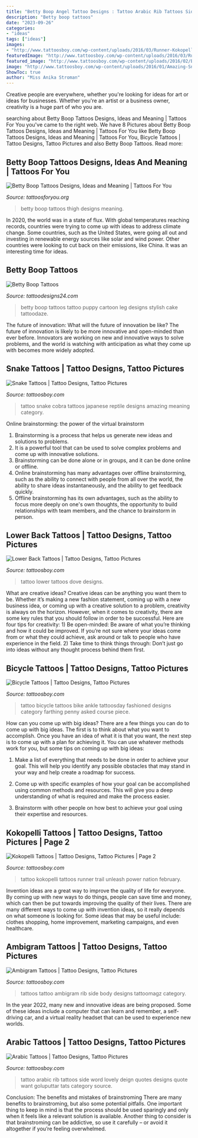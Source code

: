 ```yaml
---
title: "Betty Boop Angel Tattoo Designs : Tattoo Arabic Rib Tattoos Side Word Lovely Deign Quotes Designs Quote Want Goluputtar Tats Category Source"
description: "Betty boop tattoos"
date: "2023-09-26"
categories:
- "ideas"
tags: ["ideas"]
images:
- "http://www.tattoosboy.com/wp-content/uploads/2016/03/Runner-Kokopelli-Tattoo-TB165.jpg"
featuredImage: "http://www.tattoosboy.com/wp-content/uploads/2016/03/Runner-Kokopelli-Tattoo-TB165.jpg"
featured_image: "http://www.tattoosboy.com/wp-content/uploads/2016/02/Bicycle-Tattoo-Design-On-Ankle-22-TB1212.jpg"
image: "http://www.tattoosboy.com/wp-content/uploads/2016/01/Amazing-Snake-Tattoo-Design-TB101.jpg"
ShowToc: true
author: "Miss Anika Stroman"
---
```



Creative people are everywhere, whether you're looking for ideas for art or ideas for businesses. Whether you're an artist or a business owner, creativity is a huge part of who you are.

	

		
searching about Betty Boop Tattoos Designs, Ideas and Meaning | Tattoos For You you've came to the right web. We have 8 Pictures about Betty Boop Tattoos Designs, Ideas and Meaning | Tattoos For You like Betty Boop Tattoos Designs, Ideas and Meaning | Tattoos For You, Bicycle Tattoos | Tattoo Designs, Tattoo Pictures and also Betty Boop Tattoos. Read more:
		
    
## Betty Boop Tattoos Designs, Ideas And Meaning | Tattoos For You

<img loading=lazy src="https://www.tattoosforyou.org/wp-content/uploads/2016/03/Betty-Boop-Tattoos-Thigh.jpg" onerror="this.onerror=null;this.src='https://tse1.mm.bing.net/th?id=OIP.xdl4u2D0LuQlx4gt7CWZsQHaJ3&amp;pid=15.1';" alt="Betty Boop Tattoos Designs, Ideas and Meaning | Tattoos For You">

_Source: tattoosforyou.org_

>betty boop tattoos thigh designs meaning. 

	

In 2020, the world was in a state of flux. With global temperatures reaching records, countries were trying to come up with ideas to address climate change. Some countries, such as the United States, were going all out and investing in renewable energy sources like solar and wind power. Other countries were looking to cut back on their emissions, like China. It was an interesting time for ideas.

    
## Betty Boop Tattoos

<img loading=lazy src="http://www.tattoodesigns24.com/wp-content/uploads/2015/01/Betty-Boop-And-Puppy-Tattoo-On-Leg.jpg" onerror="this.onerror=null;this.src='https://tse3.mm.bing.net/th?id=OIP.qeHCrn3cwvMHWJZWnvJXRwHaJ1&amp;pid=15.1';" alt="Betty Boop Tattoos">

_Source: tattoodesigns24.com_

>betty boop tattoos tattoo puppy cartoon leg designs stylish cake tattoodaze. 

	

The future of innovation: What will the future of innovation be like?
The future of innovation is likely to be more innovative and open-minded than ever before. Innovators are working on new and innovative ways to solve problems, and the world is watching with anticipation as what they come up with becomes more widely adopted.

    
## Snake Tattoos | Tattoo Designs, Tattoo Pictures

<img loading=lazy src="http://www.tattoosboy.com/wp-content/uploads/2016/01/Amazing-Snake-Tattoo-Design-TB101.jpg" onerror="this.onerror=null;this.src='https://tse1.mm.bing.net/th?id=OIP.1Z4IKKj2mPQBr7FxI3a8iQHaLN&amp;pid=15.1';" alt="Snake Tattoos | Tattoo Designs, Tattoo Pictures">

_Source: tattoosboy.com_

>tattoo snake cobra tattoos japanese reptile designs amazing meaning category. 

	

Online brainstorming: the power of the virtual brainstorm
1. Brainstorming is a process that helps us generate new ideas and solutions to problems.
2. It is a powerful tool that can be used to solve complex problems and come up with innovative solutions.
3. Brainstorming can be done alone or in groups, and it can be done online or offline.
4. Online brainstorming has many advantages over offline brainstorming, such as the ability to connect with people from all over the world, the ability to share ideas instantaneously, and the ability to get feedback quickly.
5. Offline brainstorming has its own advantages, such as the ability to focus more deeply on one's own thoughts, the opportunity to build relationships with team members, and the chance to brainstorm in person.

    
## Lower Back Tattoos | Tattoo Designs, Tattoo Pictures

<img loading=lazy src="http://www.tattoosboy.com/wp-content/uploads/2016/03/Dove-Tattoo-TB133.jpg" onerror="this.onerror=null;this.src='https://tse2.mm.bing.net/th?id=OIP.fw00nUd6Ufj4cv-dO2uPbwHaHH&amp;pid=15.1';" alt="Lower Back Tattoos | Tattoo Designs, Tattoo Pictures">

_Source: tattoosboy.com_

>tattoo lower tattoos dove designs. 

	

What are creative ideas?
Creative ideas can be anything you want them to be. Whether it’s making a new fashion statement, coming up with a new business idea, or coming up with a creative solution to a problem, creativity is always on the horizon. However, when it comes to creativity, there are some key rules that you should follow in order to be successful. Here are four tips for creativity: 1) Be open-minded: Be aware of what you’re thinking and how it could be improved. If you’re not sure where your ideas come from or what they could achieve, ask around or talk to people who have experience in the field. 2) Take time to think things through: Don’t just go into ideas without any thought process behind them first.

    
## Bicycle Tattoos | Tattoo Designs, Tattoo Pictures

<img loading=lazy src="http://www.tattoosboy.com/wp-content/uploads/2016/02/Bicycle-Tattoo-Design-On-Ankle-22-TB1212.jpg" onerror="this.onerror=null;this.src='https://tse2.mm.bing.net/th?id=OIP.gEbCR2-YqC_MEk6ZAgMcDgHaIR&amp;pid=15.1';" alt="Bicycle Tattoos | Tattoo Designs, Tattoo Pictures">

_Source: tattoosboy.com_

>tattoo bicycle tattoos bike ankle tattoosday fashioned designs category farthing penny asked course piece. 

	

How can you come up with big ideas?
There are a few things you can do to come up with big ideas. The first is to think about what you want to accomplish. Once you have an idea of what it is that you want, the next step is to come up with a plan for achieving it. You can use whatever methods work for you, but some tips on coming up with big ideas:
1. Make a list of everything that needs to be done in order to achieve your goal. This will help you identify any possible obstacles that may stand in your way and help create a roadmap for success.

2. Come up with specific examples of how your goal can be accomplished using common methods and resources. This will give you a deep understanding of what is required and make the process easier.

3. Brainstorm with other people on how best to achieve your goal using their expertise and resources.

    
## Kokopelli Tattoos | Tattoo Designs, Tattoo Pictures | Page 2

<img loading=lazy src="http://www.tattoosboy.com/wp-content/uploads/2016/03/Runner-Kokopelli-Tattoo-TB165.jpg" onerror="this.onerror=null;this.src='https://tse3.mm.bing.net/th?id=OIP.CdX4mpdLjVxIkeUnlt-otwHaJ4&amp;pid=15.1';" alt="Kokopelli Tattoos | Tattoo Designs, Tattoo Pictures | Page 2">

_Source: tattoosboy.com_

>tattoo kokopelli tattoos runner trail unleash power nation february. 

	

Invention ideas are a great way to improve the quality of life for everyone. By coming up with new ways to do things, people can save time and money, which can then be put towards improving the quality of their lives. There are many different ways to come up with invention ideas, so it really depends on what someone is looking for. Some ideas that may be useful include: clothes shopping, home improvement, marketing campaigns, and even healthcare.

    
## Ambigram Tattoos | Tattoo Designs, Tattoo Pictures

<img loading=lazy src="http://www.tattoosboy.com/wp-content/uploads/2016/01/Beautiful-Ambigram-Tattoo-On-Rib-TB131.jpg" onerror="this.onerror=null;this.src='https://tse1.mm.bing.net/th?id=OIP.hVotzxlzX7xLqAynDgRwFgHaJ3&amp;pid=15.1';" alt="Ambigram Tattoos | Tattoo Designs, Tattoo Pictures">

_Source: tattoosboy.com_

>tattoos tattoo ambigram rib side body designs tattoomagz category. 

	

In the year 2022, many new and innovative ideas are being proposed. Some of these ideas include a computer that can learn and remember, a self-driving car, and a virtual reality headset that can be used to experience new worlds.

    
## Arabic Tattoos | Tattoo Designs, Tattoo Pictures

<img loading=lazy src="http://www.tattoosboy.com/wp-content/uploads/2016/02/Arabic-Tattoo-Deign-TB12001.jpg" onerror="this.onerror=null;this.src='https://tse3.mm.bing.net/th?id=OIP.iX5Gw_Ezc33C50hxo0HYJwHaJ4&amp;pid=15.1';" alt="Arabic Tattoos | Tattoo Designs, Tattoo Pictures">

_Source: tattoosboy.com_

>tattoo arabic rib tattoos side word lovely deign quotes designs quote want goluputtar tats category source. 

	

Conclusion: The benefits and mistakes of brainstroming
There are many benefits to brainstroming, but also some potential pitfalls. One important thing to keep in mind is that the process should be used sparingly and only when it feels like a relevant solution is available. Another thing to consider is that brainstroming can be addictive, so use it carefully – or avoid it altogether if you’re feeling overwhelmed.

